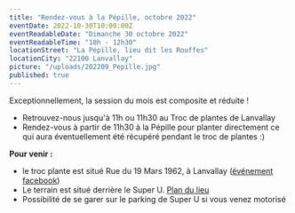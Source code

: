 ```yaml
---
title: "Rendez-vous à la Pépille, octobre 2022"
eventDate: 2022-10-30T10:00:00Z
eventReadableDate: "Dimanche 30 octobre 2022"
eventReadableTime: "10h - 12h30"
locationStreet: "La Pépille, lieu dit les Rouffes"
locationCity: "22100 Lanvallay"
picture: "/uploads/202209_Pepille.jpg"
published: true
---
```


Exceptionnellement, la session du mois est composite et réduite !

- Retrouvez-nous jusqu'à 11h ou 11h30 au Troc de plantes de Lanvallay
- Rendez-vous à partir de 11h30 à la Pépille pour planter directement ce qui aura éventuellement été récupéré pendant le troc de plantes :)

<!--more-->

**Pour venir :**

- le troc plante est situé Rue du 19 Mars 1962, à Lanvallay ([événement facebook](https://www.facebook.com/events/634375551442031))
- Le terrain est situé derrière le Super U. [Plan du lieu](https://www.openstreetmap.org/#map=17/48.44885/-2.01522&layers=N)
- Possibilité de se garer sur le parking de Super U si vous venez motorisé
<!--more-->

